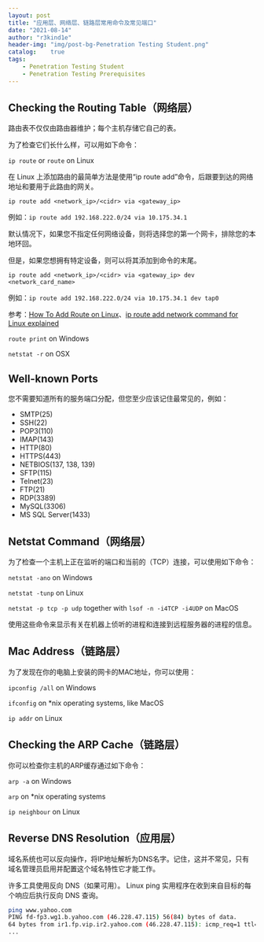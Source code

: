 ```yaml
---
layout: post
title: "应用层、网络层、链路层常用命令及常见端口"
date: "2021-08-14"
author: "r3kind1e"
header-img: "img/post-bg-Penetration Testing Student.png"
catalog:    true
tags: 
    - Penetration Testing Student
    - Penetration Testing Prerequisites
---
```


## Checking the Routing Table（网络层）

路由表不仅仅由路由器维护；每个主机存储它自己的表。

为了检查它们长什么样，可以用如下命令：

`ip route` or `route` on Linux

在 Linux 上添加路由的最简单方法是使用“ip route add”命令，后跟要到达的网络地址和要用于此路由的网关。

`ip route add <network_ip>/<cidr> via <gateway_ip>`

例如：`ip route add 192.168.222.0/24 via 10.175.34.1`

默认情况下，如果您不指定任何网络设备，则将选择您的第一个网卡，排除您的本地环回。

但是，如果您想拥有特定设备，则可以将其添加到命令的末尾。

`ip route add <network_ip>/<cidr> via <gateway_ip> dev <network_card_name>`

例如：`ip route add 192.168.222.0/24 via 10.175.34.1 dev tap0`

参考：[How To Add Route on Linux](https://devconnected.com/how-to-add-route-on-linux/)、[ip route add network command for Linux explained](https://www.cyberciti.biz/faq/ip-route-add-network-command-for-linux-explained/)

`route print` on Windows

`netstat -r` on OSX



## Well-known Ports

您不需要知道所有的服务端口分配，但您至少应该记住最常见的，例如：

- SMTP(25)
- SSH(22)
- POP3(110)
- IMAP(143)
- HTTP(80)
- HTTPS(443)
- NETBIOS(137, 138, 139)
- SFTP(115)
- Telnet(23)
- FTP(21)
- RDP(3389)
- MySQL(3306)
- MS SQL Server(1433)



## Netstat Command（网络层）

为了检查一个主机上正在监听的端口和当前的（TCP）连接，可以使用如下命令：

`netstat -ano` on Windows

`netstat -tunp` on Linux

`netstat -p tcp -p udp` together with `lsof -n -i4TCP -i4UDP` on MacOS

使用这些命令来显示有关在机器上侦听的进程和连接到远程服务器的进程的信息。



## Mac Address（链路层）

为了发现在你的电脑上安装的网卡的MAC地址，你可以使用：

`ipconfig /all` on Windows

`ifconfig` on *nix operating systems, like MacOS

`ip addr` on Linux



## Checking the ARP Cache（链路层）

你可以检查你主机的ARP缓存通过如下命令：

`arp -a` on Windows

`arp` on *nix operating systems

`ip neighbour` on Linux



## Reverse DNS Resolution（应用层）

域名系统也可以反向操作，将IP地址解析为DNS名字。记住，这并不常见，只有域名管理员启用并配置这个域名特性它才能工作。

许多工具使用反向 DNS（如果可用）。 Linux ping 实用程序在收到来自目标的每个响应后执行反向 DNS 查询。 

```bash
ping www.yahoo.com
PING fd-fp3.wg1.b.yahoo.com (46.228.47.115) 56(84) bytes of data.
64 bytes from ir1.fp.vip.ir2.yahoo.com (46.228.47.115): icmp_req=1 ttl=49 time=125 ms
...
```

